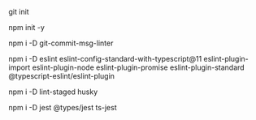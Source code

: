 git init

npm init -y

npm i -D git-commit-msg-linter

npm i -D eslint eslint-config-standard-with-typescript@11 eslint-plugin-import eslint-plugin-node eslint-plugin-promise eslint-plugin-standard @typescript-eslint/eslint-plugin

npm i -D lint-staged husky

npm i -D jest @types/jest ts-jest
